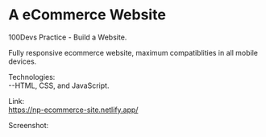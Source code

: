 # A eCommerce Website

100Devs Practice - Build a Website.

Fully responsive ecommerce website, maximum compatiblities in all mobile devices.

Technologies:<br>
--HTML, CSS, and JavaScript.

Link:<br>
https://np-ecommerce-site.netlify.app/

Screenshot:<br>



